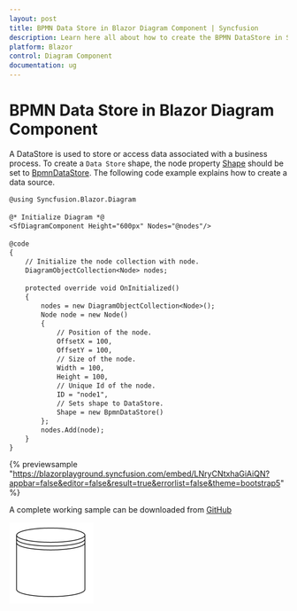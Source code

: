 ```yaml
---
layout: post
title: BPMN Data Store in Blazor Diagram Component | Syncfusion
description: Learn here all about how to create the BPMN DataStore in Syncfusion Blazor Diagram component and more.
platform: Blazor
control: Diagram Component
documentation: ug
---
```


# BPMN Data Store in Blazor Diagram Component

A DataStore is used to store or access data associated with a business process. To create a `Data Store` shape, the node property [Shape](https://help.syncfusion.com/cr/blazor/Syncfusion.Blazor.Diagram.Shape.html) should be set to [BpmnDataStore](https://help.syncfusion.com/cr/blazor/Syncfusion.Blazor.Diagram.BpmnDataStore.html). The following code example explains how to create a data source.

```cshtml
@using Syncfusion.Blazor.Diagram

@* Initialize Diagram *@
<SfDiagramComponent Height="600px" Nodes="@nodes"/>

@code
{
    // Initialize the node collection with node.
    DiagramObjectCollection<Node> nodes;

    protected override void OnInitialized()
    {
        nodes = new DiagramObjectCollection<Node>();
        Node node = new Node()
        {
            // Position of the node.
            OffsetX = 100,
            OffsetY = 100,
            // Size of the node.
            Width = 100,
            Height = 100,
            // Unique Id of the node.
            ID = "node1",
            // Sets shape to DataStore.
            Shape = new BpmnDataStore()
        };
        nodes.Add(node);
    }
}
```
{% previewsample "https://blazorplayground.syncfusion.com/embed/LNryCNtxhaGiAiQN?appbar=false&editor=false&result=true&errorlist=false&theme=bootstrap5" %}

A complete working sample can be downloaded from [GitHub](https://github.com/SyncfusionExamples/Blazor-Diagram-Examples/tree/master/UG-Samples/BpmnEditor/BpmnDataStore/BpmnDataStore)

![BPMN Datasource](../images/Bpmn-DataStore.png)
